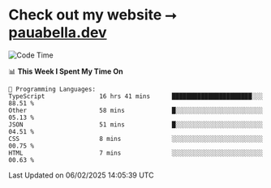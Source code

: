 # Check out my website ⭢ [pauabella.dev](https://pauabella.dev)

<!--START_SECTION:waka-->
![Code Time](http://img.shields.io/badge/Code%20Time-4%2C051%20hrs%207%20mins-blue)

📊 **This Week I Spent My Time On** 

```text
💬 Programming Languages: 
TypeScript               16 hrs 41 mins      ██████████████████████░░░   88.51 % 
Other                    58 mins             █░░░░░░░░░░░░░░░░░░░░░░░░   05.13 % 
JSON                     51 mins             █░░░░░░░░░░░░░░░░░░░░░░░░   04.51 % 
CSS                      8 mins              ░░░░░░░░░░░░░░░░░░░░░░░░░   00.75 % 
HTML                     7 mins              ░░░░░░░░░░░░░░░░░░░░░░░░░   00.63 % 
```


 Last Updated on 06/02/2025 14:05:39 UTC
<!--END_SECTION:waka-->
